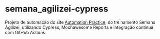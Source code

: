 ﻿# semana_agilizei-cypress
Projeto de automação do site <a href="http://automationpractice.com/index.php">Automation Practice</a>, do treinamento Semana Agilizei, utilizando Cypress, Mochawesome Reports e integração contínua com GitHub Actions.
